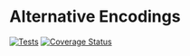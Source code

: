 # Alternative Encodings
[![Tests](https://github.com/dfint/alternative-encodings/actions/workflows/tests.yml/badge.svg)](https://github.com/dfint/alternative-encodings/actions/workflows/tests.yml)
[![Coverage Status](https://coveralls.io/repos/github/dfint/alternative-encodings/badge.svg?branch=main)](https://coveralls.io/github/dfint/alternative-encodings?branch=main)
